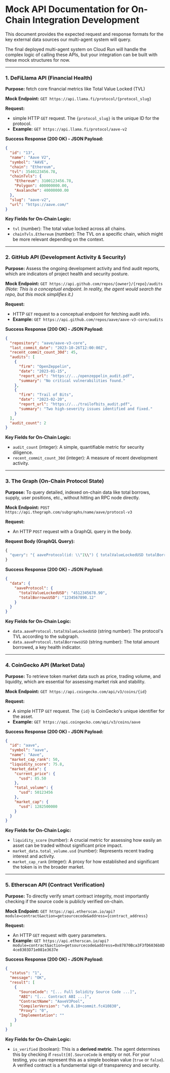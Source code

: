 # Mock API Documentation for On-Chain Integration Development

This document provides the expected request and response formats for the key external data sources our multi-agent system will query.

The final deployed multi-agent system on Cloud Run will handle the complex logic of calling these APIs, but your integration can be built with these mock structures for now.

---

### 1. DeFiLlama API (Financial Health)

**Purpose:** fetch core financial metrics like Total Value Locked (TVL)

**Mock Endpoint:** `GET https://api.llama.fi/protocol/{protocol_slug}`

**Request:**
- simple HTTP `GET` request. The `{protocol_slug}` is the unique ID for the protocol.
- **Example:** `GET https://api.llama.fi/protocol/aave-v2`

**Success Response (200 OK) - JSON Payload:**
```json
{
  "id": "13",
  "name": "Aave V2",
  "symbol": "AAVE",
  "chain": "Ethereum",
  "tvl": 3540123456.78,
  "chainTvls": {
    "Ethereum": 3100123456.78,
    "Polygon": 400000000.00,
    "Avalanche": 40000000.00
  },
  "slug": "aave-v2",
  "url": "https://aave.com/"
}
```

**Key Fields for On-Chain Logic:**
- `tvl` (number): The total value locked across all chains.
- `chainTvls.Ethereum` (number): The TVL on a specific chain, which might be more relevant depending on the context.

---

### 2. GitHub API (Development Activity & Security)

**Purpose:** Assess the ongoing development activity and find audit reports, which are indicators of project health and security posture.

**Mock Endpoint:** `GET https://api.github.com/repos/{owner}/{repo}/audits`
*(Note: This is a conceptual endpoint. In reality, the agent would search the repo, but this mock simplifies it.)*

**Request:**
- HTTP `GET` request to a conceptual endpoint for fetching audit info.
- **Example:** `GET https://api.github.com/repos/aave/aave-v3-core/audits`

**Success Response (200 OK) - JSON Payload:**
```json
{
  "repository": "aave/aave-v3-core",
  "last_commit_date": "2023-10-26T12:00:00Z",
  "recent_commit_count_30d": 45,
  "audits": [
    {
      "firm": "OpenZeppelin",
      "date": "2023-01-15",
      "report_url": "https://.../openzeppelin_audit.pdf",
      "summary": "No critical vulnerabilities found."
    },
    {
      "firm": "Trail of Bits",
      "date": "2023-02-20",
      "report_url": "https://.../trailofbits_audit.pdf",
      "summary": "Two high-severity issues identified and fixed."
    }
  ],
  "audit_count": 2
}
```

**Key Fields for On-Chain Logic:**
- `audit_count` (integer): A simple, quantifiable metric for security diligence.
- `recent_commit_count_30d` (integer): A measure of recent development activity.

---

### 3. The Graph (On-Chain Protocol State)

**Purpose:** To query detailed, indexed on-chain data like total borrows, supply, user positions, etc., without hitting an RPC node directly.

**Mock Endpoint:** `POST https://api.thegraph.com/subgraphs/name/aave/protocol-v3`

**Request:**
- An HTTP `POST` request with a GraphQL query in the body.

**Request Body (GraphQL Query):**
```graphql
{
  "query": "{ aaveProtocol(id: \\"1\\") { totalValueLockedUSD totalBorrowsUSD } }"
}
```

**Success Response (200 OK) - JSON Payload:**
```json
{
  "data": {
    "aaveProtocol": {
      "totalValueLockedUSD": "4512345678.90",
      "totalBorrowsUSD": "1234567890.12"
    }
  }
}
```

**Key Fields for On-Chain Logic:**
- `data.aaveProtocol.totalValueLockedUSD` (string number): The protocol's TVL according to the subgraph.
- `data.aaveProtocol.totalBorrowsUSD` (string number): The total amount borrowed, a key health indicator.

---

### 4. CoinGecko API (Market Data)

**Purpose:** To retrieve token market data such as price, trading volume, and liquidity, which are essential for assessing market risk and stability.

**Mock Endpoint:** `GET https://api.coingecko.com/api/v3/coins/{id}`

**Request:**
- A simple HTTP `GET` request. The `{id}` is CoinGecko's unique identifier for the asset.
- **Example:** `GET https://api.coingecko.com/api/v3/coins/aave`

**Success Response (200 OK) - JSON Payload:**
```json
{
  "id": "aave",
  "symbol": "aave",
  "name": "Aave",
  "market_cap_rank": 50,
  "liquidity_score": 75.8,
  "market_data": {
    "current_price": {
      "usd": 85.50
    },
    "total_volume": {
      "usd": 50123456
    },
    "market_cap": {
      "usd": 1282500000
    }
  }
}
```

**Key Fields for On-Chain Logic:**
- `liquidity_score` (number): A crucial metric for assessing how easily an asset can be traded without significant price impact.
- `market_data.total_volume.usd` (number): Represents recent trading interest and activity.
- `market_cap_rank` (integer): A proxy for how established and significant the token is in the broader market.

---

### 5. Etherscan API (Contract Verification)

**Purpose:** To directly verify smart contract integrity, most importantly checking if the source code is publicly verified on-chain.

**Mock Endpoint:** `GET https://api.etherscan.io/api?module=contract&action=getsourcecode&address={contract_address}`

**Request:**
- An HTTP `GET` request with query parameters.
- **Example:** `GET https://api.etherscan.io/api?module=contract&action=getsourcecode&address=0x87870Bca3F3fD6036b8D4ce8303D71e081e3637e`

**Success Response (200 OK) - JSON Payload:**
```json
{
  "status": "1",
  "message": "OK",
  "result": [
    {
      "SourceCode": "[... Full Solidity Source Code ...]",
      "ABI": "[... Contract ABI ...]",
      "ContractName": "AaveV3Pool",
      "CompilerVersion": "v0.8.10+commit.fc410830",
      "Proxy": "0",
      "Implementation": ""
    }
  ]
}
```

**Key Fields for On-Chain Logic:**
- `is_verified` (boolean): This is a **derived metric**. The agent determines this by checking if `result[0].SourceCode` is empty or not. For your testing, you can represent this as a simple boolean value (`true` or `false`). A verified contract is a fundamental sign of transparency and security.